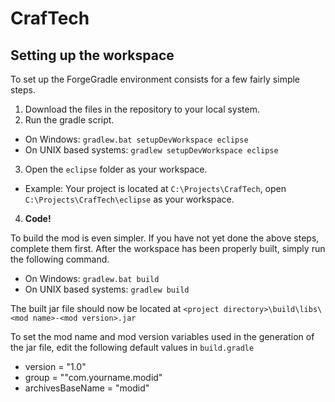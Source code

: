 CrafTech
========

## Setting up the workspace
To set up the ForgeGradle environment consists for a few fairly simple steps.

1. Download the files in the repository to your local system.
2. Run the gradle script.
  * On Windows: `gradlew.bat setupDevWorkspace eclipse`
  * On UNIX based systems: `gradlew setupDevWorkspace eclipse`
3. Open the `eclipse` folder as your workspace.
  * Example: Your project is located at `C:\Projects\CrafTech`, open `C:\Projects\CrafTech\eclipse` as your workspace.
4. **Code!**

To build the mod is even simpler. If you have not yet done the above steps, complete them first.
After the workspace has been properly built, simply run the following command.

* On Windows: `gradlew.bat build`
* On UNIX based systems: `gradlew build`

The built jar file should now be located at `<project directory>\build\libs\<mod name>-<mod version>.jar`

To set the mod name and mod version variables used in the generation of the jar file, edit the following default values in `build.gradle`

* version = "1.0"
* group = ""com.yourname.modid"
* archivesBaseName = "modid"
